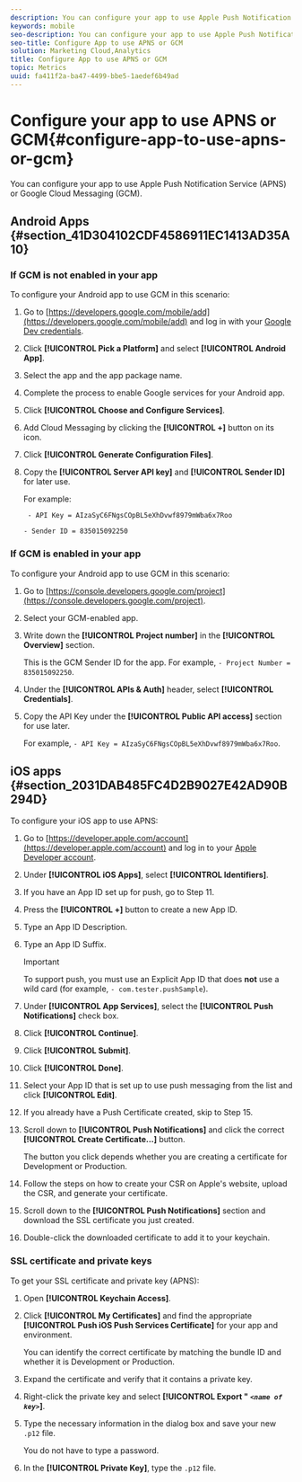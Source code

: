 ```yaml
---
description: You can configure your app to use Apple Push Notification Service (APNS) or Google Cloud Messaging (GCM).
keywords: mobile
seo-description: You can configure your app to use Apple Push Notification Service (APNS) or Google Cloud Messaging (GCM).
seo-title: Configure App to use APNS or GCM
solution: Marketing Cloud,Analytics
title: Configure App to use APNS or GCM
topic: Metrics
uuid: fa411f2a-ba47-4499-bbe5-1aedef6b49ad
---
```


# Configure your app to use APNS or GCM{#configure-app-to-use-apns-or-gcm}

You can configure your app to use Apple Push Notification Service (APNS) or Google Cloud Messaging (GCM).

## Android Apps {#section_41D304102CDF4586911EC1413AD35A10}

### If GCM is not enabled in your app

To configure your Android app to use GCM in this scenario:

1. Go to [https://developers.google.com/mobile/add](https://developers.google.com/mobile/add) and log in with your [Google Dev credentials](https://developers.google.com/mobile/add). 

1. Click **[!UICONTROL Pick a Platform]** and select **[!UICONTROL Android App]**. 
1. Select the app and the app package name. 
1. Complete the process to enable Google services for your Android app. 
1. Click **[!UICONTROL Choose and Configure Services]**. 
1. Add Cloud Messaging by clicking the **[!UICONTROL +]** button on its icon. 
1. Click **[!UICONTROL Generate Configuration Files]**. 
1. Copy the **[!UICONTROL Server API key]** and **[!UICONTROL Sender ID]** for later use.

   For example:

   ```
    - API Key = AIzaSyC6FNgsCOpBL5eXhDvwf8979mWba6x7Roo
   ```

   ```
   - Sender ID = 835015092250
   ```

### If GCM is enabled in your app

To configure your Android app to use GCM in this scenario:

1. Go to [https://console.developers.google.com/project](https://console.developers.google.com/project). 
1. Select your GCM-enabled app. 
1. Write down the **[!UICONTROL Project number]** in the **[!UICONTROL Overview]** section. 

   This is the GCM Sender ID for the app. For example, `- Project Number = 835015092250`.

1. Under the **[!UICONTROL APIs & Auth]** header, select **[!UICONTROL Credentials]**. 
1. Copy the API Key under the **[!UICONTROL Public API access]** section for use later.

   For example, `- API Key = AIzaSyC6FNgsCOpBL5eXhDvwf8979mWba6x7Roo`.

## iOS apps {#section_2031DAB485FC4D2B9027E42AD90B294D}

To configure your iOS app to use APNS:

1. Go to [https://developer.apple.com/account](https://developer.apple.com/account) and log in to your [Apple Developer account](https://developer.apple.com/account). 
1. Under **[!UICONTROL iOS Apps]**, select **[!UICONTROL Identifiers]**. 
1. If you have an App ID set up for push, go to Step 11. 
1. Press the **[!UICONTROL +]** button to create a new App ID. 
1. Type an App ID Description. 
1. Type an App ID Suffix.

   >[!IMPORTANT]
   >
   >To support push, you must use an Explicit App ID that does **not** use a wild card (for example, `- com.tester.pushSample`).

1. Under **[!UICONTROL App Services]**, select the **[!UICONTROL Push Notifications]** check box. 
1. Click **[!UICONTROL Continue]**. 
1. Click **[!UICONTROL Submit]**. 
1. Click **[!UICONTROL Done]**. 
1. Select your App ID that is set up to use push messaging from the list and click **[!UICONTROL Edit]**. 
1. If you already have a Push Certificate created, skip to Step 15. 
1. Scroll down to **[!UICONTROL Push Notifications]** and click the correct **[!UICONTROL Create Certificate...]** button.

   The button you click depends whether you are creating a certificate for Development or Production. 
1. Follow the steps on how to create your CSR on Apple's website, upload the CSR, and generate your certificate. 
1. Scroll down to the **[!UICONTROL Push Notifications]** section and download the SSL certificate you just created. 
1. Double-click the downloaded certificate to add it to your keychain.

### SSL certificate and private keys

To get your SSL certificate and private key (APNS):

1. Open **[!UICONTROL Keychain Access]**. 
1. Click **[!UICONTROL My Certificates]** and find the appropriate **[!UICONTROL Push iOS Push Services Certificate]** for your app and environment.

   You can identify the correct certificate by matching the bundle ID and whether it is Development or Production. 

1. Expand the certificate and verify that it contains a private key. 
1. Right-click the private key and select **[!UICONTROL  Export " *`<name of key>`*]**. 
1. Type the necessary information in the dialog box and save your new `.p12` file.

   You do not have to type a password. 

1. In the **[!UICONTROL Private Key]**, type the `.p12` file.

